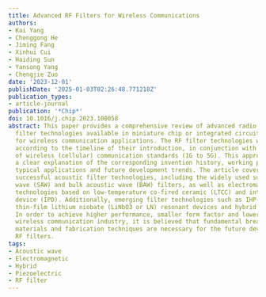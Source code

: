 ```yaml
---
title: Advanced RF Filters for Wireless Communications
authors:
- Kai Yang
- Chenggong He
- Jiming Fang
- Xinhui Cui
- Haiding Sun
- Yansong Yang
- Chengjie Zuo
date: '2023-12-01'
publishDate: '2025-01-03T02:26:48.771218Z'
publication_types:
- article-journal
publication: '*Chip*'
doi: 10.1016/j.chip.2023.100058
abstract: This paper provides a comprehensive review of advanced radio frequency (RF)
  filter technologies available in miniature chip or integrated circuit (IC) form
  for wireless communication applications. The RF filter technologies were organized
  according to the timeline of their introduction, in conjunction with each generation
  of wireless (cellular) communication standards (1G to 5G). This approach enabled
  a clear explanation of the corresponding invention history, working principles,
  typical applications and future development trends. The article covered commercially
  successful acoustic filter technologies, including the widely used surface acoustic
  wave (SAW) and bulk acoustic wave (BAW) filters, as well as electromagnetic filter
  technologies based on low-temperature co-fired ceramic (LTCC) and integrated passive
  device (IPD). Additionally, emerging filter technologies such as IHP-SAW, suspended
  thin-film lithium niobate (LiNbO3 or LN) resonant devices and hybrid were also discussed.
  In order to achieve higher performance, smaller form factor and lower cost for the
  wireless communication industry, it is believed that fundamental breakthroughs in
  materials and fabrication techniques are necessary for the future development of
  RF filters.
tags:
- Acoustic wave
- Electromagnetic
- Hybrid
- Piezoelectric
- RF filter
---
```

